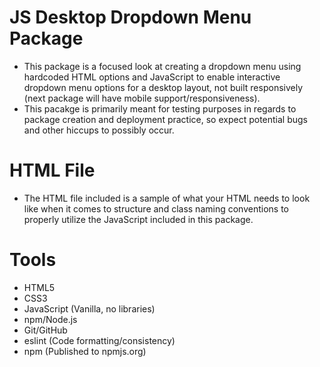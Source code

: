 # JS Desktop Dropdown Menu Package

- This package is a focused look at creating a dropdown menu using hardcoded HTML options and JavaScript to enable interactive dropdown menu options for a desktop layout, not built responsively (next package will have mobile support/responsiveness).
- This pacakge is primarily meant for testing purposes in regards to package creation and deployment practice, so expect potential bugs and other hiccups to possibly occur.

# HTML File

- The HTML file included is a sample of what your HTML needs to look like when it comes to structure and class naming conventions to properly utilize the JavaScript included in this package.

# Tools

* HTML5
* CSS3
* JavaScript (Vanilla, no libraries)
* npm/Node.js
* Git/GitHub
* eslint (Code formatting/consistency)
* npm (Published to npmjs.org)
